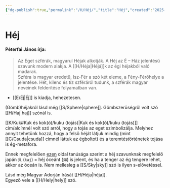 ```yaml
---
{"dg-publish":true,"permalink":"/H/Héj/","title":"Héj","created":"2025-09-28T17:38","updated":"2025-09-28T17:39"}
---
```



# Héj

#### Péterfai János írja:

> Az Eget szférák, magyarul Héjak alkotják. A Héj az É – Ház jelentésű szavunk modern alakja. A [[H/Héja\|Héjá]]k az égi héjakból való madarak.  
> Szféra is magyar eredetű, Isz-Fér a szó két eleme, a Fény-Férőhelye a jelentése. Hét, kilenc és tíz szféráról tudunk, a szférák magyar neveinek felderítése folyamatban van.  
- [[E/Éj\|Éj]] is kiadja, hehezetesen.

(Gömb)héjakról lásd még [[S/Sphere\|sphere]]. Gömbszerűségről volt szó [[H/Haj\|haj]] szónál is.  

[[K/Kuk#Kuk és kok(ó)/kuku (tojás)\|Kuk és kok(ó)/kuku (tojás)]] cím/alcímnél volt szó arról, hogy a tojás az eget szimbolizálja. Melyhez annyit tehetünk hozzá, hogy a felső héját látjuk mindig (mint [[C/Csuda\|csuda]] címnél láttuk az égboltot) és a teremtéstörténetek tojása is ég-metafora.  

Ennek megfelelően [ezen](https://en.wikipedia.org/wiki/Kai_(name)) oldal tanúsága szerint a héj szavunknak megfelelő japán `貝` (`kaj`) = héj óceánt (`海`) is jelent, és ha a tenger az ég tengere lehet, akkor az óceán is. Nem mellesleg a [[S/Sky\|sky]] szó is ilyen s-elővetéssel.  

Lásd még Magyar Adorján írását [[H/Héja\|héja]].  
Egyező vele a [[H/Hely\|hely]] szó.  